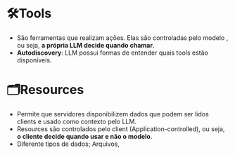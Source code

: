 # 🛠️Tools
- São ferramentas que realizam ações. Elas são controladas pelo modelo , ou seja, **a própria LLM decide quando chamar**.
- **Autodiscovery**: LLM possui formas de entender quais tools estão disponíveis.


# 🗂️Resources
- Permite que servidores disponibilizem dados que podem ser lidos clients e usado como contexto pelo LLM.
- Resources são controlados pelo client (Application-controlled), ou seja, **o cliente decide quando usar e não o modelo**.
- Diferente tipos de dados; Arquivos,